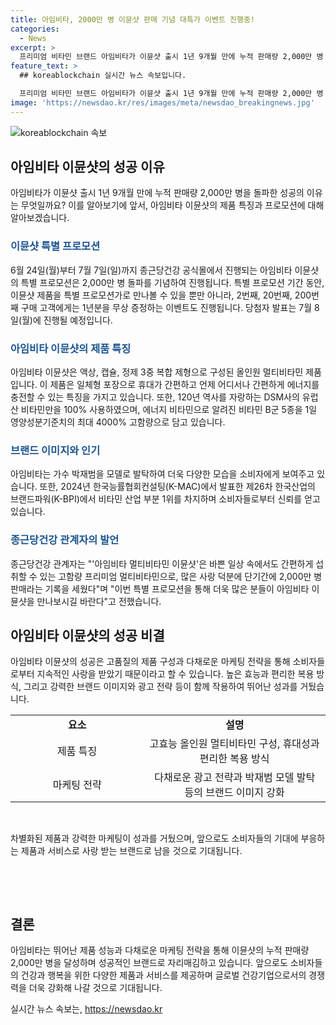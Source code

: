 ```yaml
---
title: 아임비타, 2000만 병 이뮨샷 판매 기념 대특가 이벤트 진행중!
categories:
  - News
excerpt: >
  프리미엄 비타민 브랜드 아임비타가 이뮨샷 출시 1년 9개월 만에 누적 판매량 2,000만 병 돌파, 6월 24일부터 7월 7일까지 특별 프로모션 진행. 구매 고객 중 2번째, 20번째, 200번째에게 1년분 증정. 유럽산 비타민 100% 사용, 비타민 B군 5종 4000% 고함량 함유. 박재범 모델 발탁, 2024년 K-BPI에서 비타민 산업 부분 1위. 종근당건강 관계자는 많은 사랑 덕분에 2,000만 병 판매 돌파 및 특별 프로모션을 통해 많은 분들이 제품을 만나보길 바란다고 전했다.
feature_text: >
  ## koreablockchain 실시간 뉴스 속보입니다.

  프리미엄 비타민 브랜드 아임비타가 이뮨샷 출시 1년 9개월 만에 누적 판매량 2,000만 병 돌파, 6월 24일부터 7월 7일까지 특별 프로모션 진행. 구매 고객 중 2번째, 20번째, 200번째에게 1년분 증정. 유럽산 비타민 100% 사용, 비타민 B군 5종 4000% 고함량 함유. 박재범 모델 발탁, 2024년 K-BPI에서 비타민 산업 부분 1위. 종근당건강 관계자는 많은 사랑 덕분에 2,000만 병 판매 돌파 및 특별 프로모션을 통해 많은 분들이 제품을 만나보길 바란다고 전했다.
image: 'https://newsdao.kr/res/images/meta/newsdao_breakingnews.jpg'
---
```


<p><img src="https://newsdao.kr/res/images/meta/newsdao_breakingnews.jpg" alt="koreablockchain 속보" /></p>

<h2 data-ke-size="size26">아임비타 이뮨샷의 성공 이유</h2>

<p data-ke-size="size16">아임비타가 이뮨샷 출시 1년 9개월 만에 누적 판매량 2,000만 병을 돌파한 성공의 이유는 무엇일까요? 이를 알아보기에 앞서, 아임비타 이뮨샷의 제품 특징과 프로모션에 대해 알아보겠습니다.</p>

<h3><b><span style="color: #1a5490;">이뮨샷 특별 프로모션</span></b></h3>

<p data-ke-size="size16">6월 24일(월)부터 7월 7일(일)까지 종근당건강 공식몰에서 진행되는 아임비타 이뮨샷의 특별 프로모션은 2,000만 병 돌파를 기념하여 진행됩니다. 특별 프로모션 기간 동안, 이뮨샷 제품을 특별 프로모션가로 만나볼 수 있을 뿐만 아니라, 2번째, 20번째, 200번째 구매 고객에게는 1년분을 무상 증정하는 이벤트도 진행됩니다. 당첨자 발표는 7월 8일(월)에 진행될 예정입니다.</p>

<h3><b><span style="color: #1a5490;">아임비타 이뮨샷의 제품 특징</span></b></h3>

<p data-ke-size="size16">아임비타 이뮨샷은 액상, 캡슐, 정제 3중 복합 제형으로 구성된 올인원 멀티비타민 제품입니다. 이 제품은 일체형 포장으로 휴대가 간편하고 언제 어디서나 간편하게 에너지를 충전할 수 있는 특징을 가지고 있습니다. 또한, 120년 역사를 자랑하는 DSM사의 유럽산 비타민만을 100% 사용하였으며, 에너지 비타민으로 알려진 비타민 B군 5종을 1일 영양성분기준치의 최대 4000% 고함량으로 담고 있습니다.</p>

<h3><b><span style="color: #1a5490;">브랜드 이미지와 인기</span></b></h3>

<p data-ke-size="size16">아임비타는 가수 박재범을 모델로 발탁하여 더욱 다양한 모습을 소비자에게 보여주고 있습니다. 또한, 2024년 한국능률협회컨설팅(K-MAC)에서 발표한 제26차 한국산업의 브랜드파워(K-BPI)에서 비타민 산업 부분 1위를 차지하며 소비자들로부터 신뢰를 얻고 있습니다.</p>

<h3><b><span style="color: #1a5490;">종근당건강 관계자의 발언</span></b></h3>

<p data-ke-size="size16">종근당건강 관계자는 "'아임비타 멀티비타민 이뮨샷'은 바쁜 일상 속에서도 간편하게 섭취할 수 있는 고함량 프리미엄 멀티비타민으로, 많은 사랑 덕분에 단기간에 2,000만 병 판매라는 기록을 세웠다"며 "이번 특별 프로모션을 통해 더욱 많은 분들이 아임비타 이뮨샷을 만나보시길 바란다"고 전했습니다.</p>

<h2 data-ke-size="size26">아임비타 이뮨샷의 성공 비결</h2>

<p data-ke-size="size16">아임비타 이뮨샷의 성공은 고품질의 제품 구성과 다채로운 마케팅 전략을 통해 소비자들로부터 지속적인 사랑을 받았기 때문이라고 할 수 있습니다. 높은 효능과 편리한 복용 방식, 그리고 강력한 브랜드 이미지와 광고 전략 등이 함께 작용하여 뛰어난 성과를 거뒀습니다.</p>

<table>
  <colgroup>
    <col width="220" />
    <col width="300" />
  </colgroup>
  <tr>
    <td style="text-align: center; height: 17px;"><b>요소</b></td>
    <td style="text-align: center; height: 17px;"><b>설명</b></td>
  </tr>
  <tr>
    <td style="text-align: center; height: 17px;">제품 특징</td>
    <td style="text-align: center; height: 17px;">고효능 올인원 멀티비타민 구성, 휴대성과 편리한 복용 방식</td>
  </tr>
  <tr>
    <td style="text-align: center; height: 17px;">마케팅 전략</td>
    <td style="text-align: center; height: 17px;">다채로운 광고 전략과 박재범 모델 발탁 등의 브랜드 이미지 강화</td>
  </tr>
</table>

<p data-ke-size="size16">&nbsp;</p>

<p data-ke-size="size16">차별화된 제품과 강력한 마케팅이 성과를 거뒀으며, 앞으로도 소비자들의 기대에 부응하는 제품과 서비스로 사랑 받는 브랜드로 남을 것으로 기대됩니다.</p>

<p data-ke-size="size16">&nbsp;</p>

<p data-ke-size="size16">&nbsp;</p>

<h2 data-ke-size="size26">결론</h2>

<p data-ke-size="size16">아임비타는 뛰어난 제품 성능과 다채로운 마케팅 전략을 통해 이뮨샷의 누적 판매량 2,000만 병을 달성하며 성공적인 브랜드로 자리매김하고 있습니다. 앞으로도 소비자들의 건강과 행복을 위한 다양한 제품과 서비스를 제공하며 글로벌 건강기업으로서의 경쟁력을 더욱 강화해 나갈 것으로 기대됩니다.</p>
실시간 뉴스 속보는, <a href="https://newsdao.kr" rel="dofollow">https://newsdao.kr</a>


